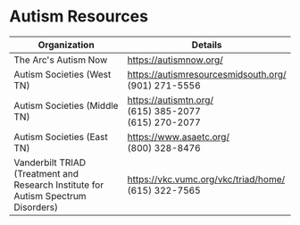 # Autism Resources

| Organization                                                                      | Details                                                     |
| --------------------------------------------------------------------------------- | ----------------------------------------------------------- |
| The Arc's Autism Now                                                              | <https://autismnow.org/>                                    |
| Autism Societies (West TN)                                                        | <https://autismresourcesmidsouth.org/><br>(901) 271-5556    |
| Autism Societies (Middle TN)                                                      | <https://autismtn.org/><br>(615) 385-2077<br>(615) 270-2077 |
| Autism Societies (East TN)                                                        | <https://www.asaetc.org/><br>(800) 328-8476                 |
| Vanderbilt TRIAD (Treatment and Research Institute for Autism Spectrum Disorders) | <https://vkc.vumc.org/vkc/triad/home/><br>(615) 322-7565    |
